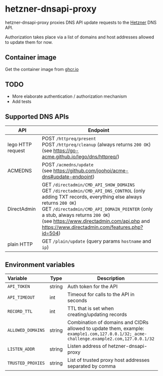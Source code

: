 # hetzner-dnsapi-proxy

hetzner-dnsapi-proxy proxies DNS API update requests to the [Hetzner](https://dns.hetzner.com/api-docs) DNS API.

Authorization takes place via a list of domains and host addresses allowed to update them for now.

## Container image

Get the container image from [ghcr.io](https://github.com/0xFelix/hetzner-dnsapi-proxy/pkgs/container/hetzner-dnsapi-proxy)

## TODO

- More elaborate authentication / authorization mechanism
- Add tests 

## Supported DNS APIs

| API               | Endpoint                                                                                                                                                                                                                                             |
|-------------------|------------------------------------------------------------------------------------------------------------------------------------------------------------------------------------------------------------------------------------------------------|
| lego HTTP request | POST `/httpreq/present`<br>POST `/httpreq/cleanup` (always returns `200 OK`)<br>(see https://go-acme.github.io/lego/dns/httpreq/)                                                                                                                    |
| ACMEDNS           | POST `/acmedns/update`<br>(see https://github.com/joohoi/acme-dns#update-endpoint)                                                                                                                                                                   |
| DirectAdmin       | GET `/directadmin/CMD_API_SHOW_DOMAINS`<br>GET `/directadmin/CMD_API_DNS_CONTROL` (only adding TXT records, everything else always returns `200 OK`)<br>GET `/directadmin/CMD_API_DOMAIN_POINTER` (only a stub, always returns `200 OK`)<br>(see https://www.directadmin.com/api.php and https://www.directadmin.com/features.php?id=504) |
| plain HTTP        | GET `/plain/update` (query params `hostname` and `ip`)                                                                                                                                                                                               |

## Environment variables

| Variable          | Type   | Description                                                                                                                                | Required | Default           |
|:------------------|--------|--------------------------------------------------------------------------------------------------------------------------------------------|----------|-------------------|
| `API_TOKEN`       | string | Auth token for the API                                                                                                                     | Y        |                   |
| `API_TIMEOUT`     | int    | Timeout for calls to the API in seconds                                                                                                    | N        | 15 seconds        |
| `RECORD_TTL`      | int    | TTL that is set when creating/updating records                                                                                             | N        | 60 seconds        |
| `ALLOWED_DOMAINS` | string | Combination of domains and CIDRs allowed to update them, example:<br>`example1.com,127.0.0.1/32;_acme-challenge.example2.com,127.0.0.1/32` | Y        |                   |
| `LISTEN_ADDR`     | string | Listen address of hetzner-dnsapi-proxy                                                                                                     | N        | `:8081`           |
| `TRUSTED_PROXIES` | string | List of trusted proxy host addresses separated by comma                                                                                    | N        | Trust all proxies |
